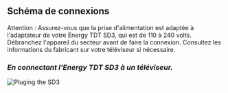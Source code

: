 ## Schéma de connexions

Attention : Assurez-vous que la prise d'alimentation est adaptée à l'adaptateur de votre Energy TDT SD3, qui est de 110 à 240 volts.  Débranchez l'appareil du secteur avant de faire la connexion. Consultez les informations du fabricant sur votre téléviseur si nécessaire.

### *En connectant l'Energy TDT SD3 à un téléviseur.*

![Pluging the SD3](xxx.jpg)

